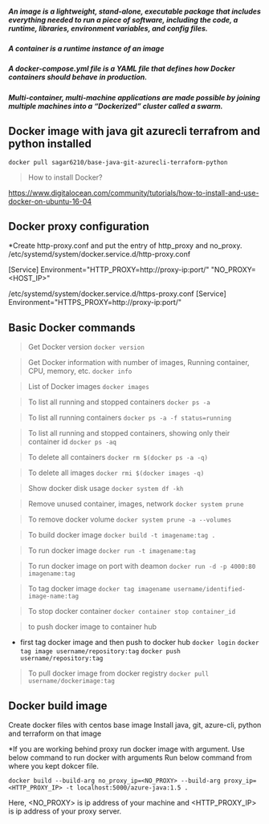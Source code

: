 ##### An image is a lightweight, stand-alone, executable package that includes everything needed to run a piece of software, including the code, a runtime, libraries, environment variables, and config files.
##### A container is a runtime instance of an image
##### A docker-compose.yml file is a YAML file that defines how Docker containers should behave in production.
##### Multi-container, multi-machine applications are made possible by joining multiple machines into a “Dockerized” cluster called a swarm.

## Docker image with java git azurecli terrafrom and python installed

`docker pull sagar6210/base-java-git-azurecli-terraform-python`

> How to install Docker?

https://www.digitalocean.com/community/tutorials/how-to-install-and-use-docker-on-ubuntu-16-04

## Docker proxy configuration

*Create http-proxy.conf and put the entry of http_proxy and no_proxy.
/etc/systemd/system/docker.service.d/http-proxy.conf

[Service]
Environment="HTTP_PROXY=http://proxy-ip:port/" "NO_PROXY=<HOST_IP>"

/etc/systemd/system/docker.service.d/https-proxy.conf
[Service]
Environment="HTTPS_PROXY=http://proxy-ip:port/"

## Basic Docker commands
> Get Docker version
`docker version`

> Get Docker information with number of images, Running container, CPU, memory, etc.
`docker info`

> List of Docker images
`docker images`

> To list all running and stopped containers
`docker ps -a`

> To list all running containers
`docker ps -a -f status=running`

> To list all running and stopped containers, showing only their container id
`docker ps -aq`

> To delete all containers
`docker rm $(docker ps -a -q)`

> To delete all images
`docker rmi $(docker images -q)`

> Show docker disk usage 
`docker system df -kh`

> Remove unused container, images, network
`docker system prune`

> To remove docker volume
`docker system prune -a --volumes`

> To build docker image
`docker build -t imagename:tag .`

> To run docker image
`docker run -t imagename:tag`

> To run docker image on port with deamon 
`docker run -d -p 4000:80 imagename:tag`

> To tag docker image
`docker tag imagename username/identified-image-name:tag`

> To stop docker container 
`docker container stop container_id`

> to push docker image to container hub
* first tag docker image and then push to docker hub
`docker login`
`docker tag image username/repository:tag`
`docker push username/repository:tag`

> To pull docker image from docker registry 
`docker pull username/dockerimage:tag`

## Docker build image
Create docker files with centos base image
Install java, git, azure-cli, python and terraform on that image

*If you are working behind proxy run docker image with argument. Use below command to run docker with arguments 
Run below command from where you kept dokcer file.

`docker build --build-arg no_proxy_ip=<NO_PROXY> --build-arg proxy_ip=<HTTP_PROXY_IP> -t localhost:5000/azure-java:1.5 .`

Here, <NO_PROXY> is ip address of your machine and <HTTP_PROXY_IP> is ip address of your proxy server.
